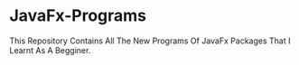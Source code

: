 # JavaFx-Programs
This Repository Contains All The New Programs Of JavaFx Packages That I Learnt As A Begginer.
